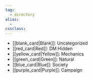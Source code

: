 ```yaml
---
tag: 
  - directory
alias:
  -
cssclass:
---
```


- [[blank_card|Blank]]: Uncategorized
- [[red_card|Red]]: DM Hidden
- [[yellow_card|Yellow]]: Mechanics
- [[green_card|Green]]: Natural
- [[blue_card|Blue]]: Society
- [[purple_card|Purple]]: Campaign

